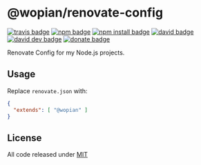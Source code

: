 # @wopian/renovate-config

[![travis badge]][travis]
[![npm badge]][npm]
[![npm install badge]][npm]
[![david badge]][david]
[![david dev badge]][david dev]
[![donate badge]][donate]

Renovate Config for my Node.js projects.

## Usage

Replace `renovate.json` with:

```json
{
  "extends": [ "@wopian" ]
}
```

## License

All code released under [MIT]

[mit]: https://github.com/wopian/eslint-config-wopian/blob/master/LICENSE.md

[travis]: https://travis-ci.com/wopian/renovate-config
[travis badge]: https://img.shields.io/travis/com/wopian/renovate-config/master.svg?style=flat-square&label=linux%20%26%20macOS

[npm]: https://www.npmjs.com/package/@wopian/renovate-config
[npm badge]: https://img.shields.io/npm/v/@wopian/renovate-config.svg?style=flat-square
[npm install badge]: https://img.shields.io/npm/dt/@wopian/renovate-config.svg?style=flat-square

[david]: https://david-dm.org/wopian/renovate-config
[david badge]: https://img.shields.io/david/wopian/renovate-config.svg?style=flat-square

[david dev]: https://david-dm.org/wopian/renovate-config?type=dev
[david dev badge]: https://img.shields.io/david/dev/wopian/renovate-config.svg?style=flat-square

[donate]:https://paypal.me/wopian
[donate badge]:https://img.shields.io/badge/support%20me%20on-paypal.me-ff69b4.svg?style=flat-square
